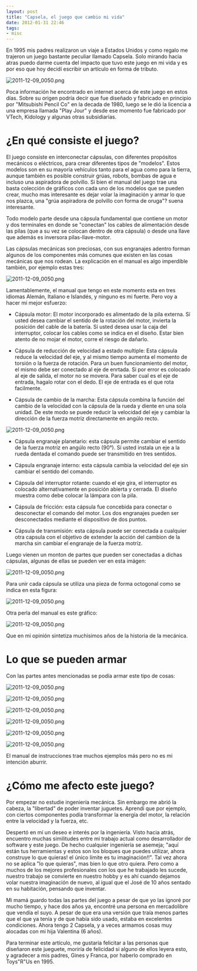 ```yaml
---
layout: post
title: "Capsela, el juego que cambio mi vida"
date: 2012-01-31 22:46
tags:
- misc 
---
```


En 1995 mis padres realizaron un viaje a Estados Unidos y como regalo me trajeron un juego bastante peculiar llamado Capsela. Solo mirando hacia atras puedo darme cuenta del impacto que tuvo este juego en mi vida y es por eso que hoy decidí escribir un artículo en forma de tributo.

![2011-12-09_0050.png](http://joseoncodecom.ipage.com/wp-content/uploads/images/capsela-01.png)

Poca información he encontrado en internet acerca de este juego en estos días. Sobre su origen podría decir que fue diseñado y fabricado en principio por "Mitsubishi Pencil Co" en la decada de 1980, luego se le dió la licencia a una empresa llamada "Play Jour" y desde ese momento fue fabricado por VTech, Kidology y algunas otras subsidiarias.

¿En qué consiste el juego?
==========================

El juego consiste en interconectar cápsulas, con diferentes propósitos mecánicos o eléctricos, para crear diferentes tipos de "modelos". Estos modelos son en su mayoría vehículos tanto para el agua como para la tierra, aunque también es posible construir grúas, robots, bombas de agua e incluso una aspiradora de polvillo. Si bien el manual del juego trae una basta colección de gráficos con cada uno de los modelos que se pueden crear, mucho mas interesante es dejar volar la imaginación y armar lo que nos plazca, una "grúa aspiradora de polvillo con forma de oruga"? suena interesante.

Todo modelo parte desde una cápsula fundamental que contiene un motor y dos terminales en donde se "conectan" los cables de alimentación desde las pilas (que a su vez se colocan dentro de otra cápsula) o desde una llave que además es inversora pilas-llave-motor.

Las cápsulas mecánicas son preciosas, con sus engranajes adentro forman algunos de los componentes más comunes que existen en las cosas mecánicas que nos rodean. La explicación en el manual es algo imperdible también, por ejemplo estas tres:

![2011-12-09_0050.png](http://joseoncodecom.ipage.com/wp-content/uploads/images/capsela-02.jpg)

Lamentablemente, el manual que tengo en este momento esta en tres idiomas Alemán, Italiano e Islandés, y ninguno es mi fuerte. Pero voy a hacer mi mejor esfuerzo:

*  Cápsula motor: El motor incorporado es alimentado de la pila externa. Sí usted desea cambiar el sentido de la rotación del motor, invierta la posición del cable de la batería. Sí usted desea usar la caja del interruptor, colocar los cables como se indica en el diseño. Estar bien atento de no mojar el motor, corre el riesgo de dañarlo.

*  Cápsula de reducción de velocidad a estado multiple: Esta cápsula reduce la velocidad del eje, y al mismo tiempo aumenta el momento de torsión o la fuerza de rotación. Para un buen funcionamiento del motor, el mismo debe ser conectado al eje de enrtada. Si por error es colocado al eje de salida, el motor no se movera. Para saber cual es el eje de entrada, hagalo rotar con el dedo. El eje de entrada es el que rota facilmente.

*  Cápsula de cambio de la marcha: Esta cápsula combina la función del cambio de la velocidad con la cápsula de la rueda y diente en una sola unidad. De este modo se puede reducir la velocidad del eje y cambiar la dirección de la fuerza motriz directamente en angúlo recto.

![2011-12-09_0050.png](http://joseoncodecom.ipage.com/wp-content/uploads/images/capsela-03.jpg)

*  Cápsula engranaje planetario: esta cápsula permite cambiar el sentido de la fuerza motríz en angúlo recto (90°). Sí usted instala un eje a la rueda dentada el comando puede ser transmitido en tres sentidos.

*  Cápsula engranaje interno: esta cápsula cambia la velocidad del eje sin cambiar el sentido del comando.

*  Cápsula del interruptor rotante: cuando el eje gira, el interruptor es colocado alternativamente en posición abierta y cerrada. El diseño muestra como debe colocar la lámpara con la pila.

*  Cápsula de fricción: esta cápsula fue concebida para conectar o desconectar el comando del motor. Los dos engranajes pueden ser desconectados mediante el dispositivo de dos puntos.

*  Cápsula de transmisión: esta cápsula puede ser conectada a cualquier otra capsula con el objetivo de extender la acción del cambion de la marcha sin cambiar el engranaje de la fuerza motríz.

Luego vienen un monton de partes que pueden ser conectadas a dichas cápsulas, algunas de ellas se pueden ver en esta imágen:

![2011-12-09_0050.png](http://joseoncodecom.ipage.com/wp-content/uploads/images/capsela-06.jpg)

Para unir cada cápsula se utiliza una pieza de forma octogonal como se indica en esta figura:

![2011-12-09_0050.png](http://joseoncodecom.ipage.com/wp-content/uploads/images/capsela-04.jpg)


Otra perla del manual es este gráfico:

![2011-12-09_0050.png](http://joseoncodecom.ipage.com/wp-content/uploads/images/capsela-05.jpg)

Que en mi opinión sintetiza muchisimos años de la historia de la mecánica.


Lo que se pueden armar
=============================

Con las partes antes mencionadas se podía armar este tipo de cosas:

![2011-12-09_0050.png](http://joseoncodecom.ipage.com/wp-content/uploads/images/capsela-07.jpg)

![2011-12-09_0050.png](http://joseoncodecom.ipage.com/wp-content/uploads/images/capsela-08.jpg)

![2011-12-09_0050.png](http://joseoncodecom.ipage.com/wp-content/uploads/images/capsela-09.jpg)

![2011-12-09_0050.png](http://joseoncodecom.ipage.com/wp-content/uploads/images/capsela-10.jpg)

![2011-12-09_0050.png](http://joseoncodecom.ipage.com/wp-content/uploads/images/capsela-10.jpg)

![2011-12-09_0050.png](http://joseoncodecom.ipage.com/wp-content/uploads/images/capsela-11.jpg)



El manual de instrucciones trae muchos ejemplos más pero no es mi intención aburrir.


¿Cómo me afecto este juego?
===========================

Por empezar no estudie ingeniería mecánica. Sin embargo me abrió la cabeza, la "libertad" de poder inventar juguetes. Aprendí que por ejemplo, con ciertos componentes podía transformar la energía del motor, la relación entre la velocidad y la fuerza, etc.

Despertó en mí un deseo e interés por la ingeniería. Visto hacia atrás, encuentro muchas similitudes entre mi trabajo actual como desarrollador de software y este juego. De hecho cualquier ingeniería se asemeja; "aquí están tus herramientas y estos son los bloques que puedes utilizar, ahora construye lo que quieras! el único límite es tu imaginación!!". Tal vez ahora no se aplica "lo que quieras", mas bien lo que otro quiera. Pero como a muchos de los mejores profesionales con los que he trabajado les sucede, nuestro trabajo se convierte en nuestro hobby y es ahí cuando dejamos volar nuestra imaginación de nuevo, al igual que el José de 10 años sentado en su habitación, pensando que inventar.

Mi mamá guardo todas las partes del juego a pesar de que yo las ignoré por mucho tiempo, y hace dos años ya, encontré una persona en mercadolibre que vendía el suyo. A pesar de que era una versión que traía menos partes que el que ya tenía y de que había sido usado, estaba en excelentes condiciones. Ahora tengo 2 Capsela, y a veces armamos cosas muy alocadas con mi hija Valentina (6 años).

Para terminar este artículo, me gustaría felicitar a las personas que diseñaron este jueguete, moriría de felicidad si alguno de ellos leyera esto, y agradecer a mis padres, Gines y Franca, por haberlo comprado en Toys"R"Us en 1995.